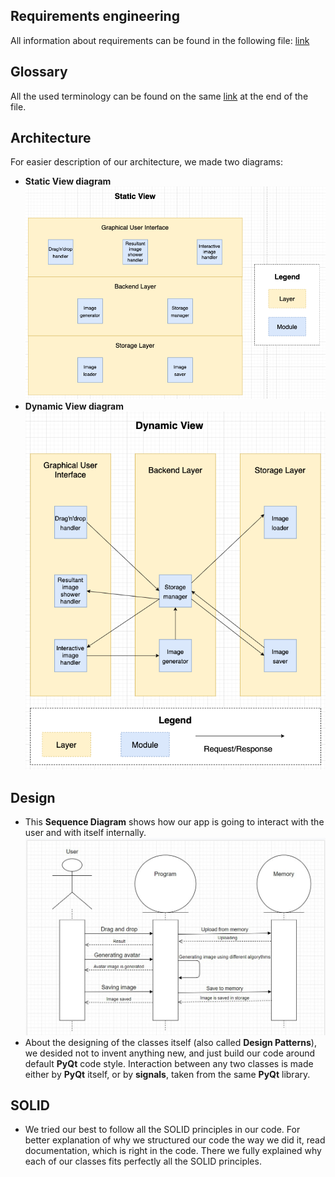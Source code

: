 ## Requirements engineering
All information about requirements can be found in the following file: [link](https://docs.google.com/document/d/1YJfG6R8hqVHXyAWbUEWD7GAZxAxY5GQK/edit#)

## Glossary
All the used terminology can be found on the same [link](https://docs.google.com/document/d/1YJfG6R8hqVHXyAWbUEWD7GAZxAxY5GQK/edit#) at the end of the file.

## Architecture
For easier description of our architecture, we made two diagrams:
* **Static View diagram**  
![Static View](/Documentation/static_view.png)
* **Dynamic View diagram**  
![Dynamic View](/Documentation/dynamic_view.png)

## Design
* This **Sequence Diagram** shows how our app is going to interact with the user and with itself internally.  
![Sequence Diagram](/Documentation/sequence.jpg)
* About the designing of the classes itself (also called **Design Patterns**), we desided not to invent anything new, and just build our code around default **PyQt** code style. Interaction between any two classes is made either by **PyQt** itself, or by **signals**, taken from the same **PyQt** library.

## SOLID
* We tried our best to follow all the SOLID principles in our code. For better explanation of why we structured our code the way we did it, read documentation, which is right in the code. There we fully explained why each of our classes fits perfectly all the SOLID principles.